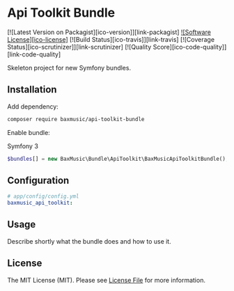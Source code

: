 Api Toolkit Bundle
============

[![Latest Version on Packagist][ico-version]][link-packagist]
[![Software License][ico-license]](LICENSE.md)
[![Build Status][ico-travis]][link-travis]
[![Coverage Status][ico-scrutinizer]][link-scrutinizer]
[![Quality Score][ico-code-quality]][link-code-quality]

Skeleton project for new Symfony bundles.

## Installation

Add dependency:

```sh
composer require baxmusic/api-toolkit-bundle
```

Enable bundle:

Symfony 3

```php
$bundles[] = new BaxMusic\Bundle\ApiToolkit\BaxMusicApiToolkitBundle();
```

## Configuration

```yaml
# app/config/config.yml
baxmusic_api_toolkit:
```

## Usage

Describe shortly what the bundle does and how to use it.

## License

The MIT License (MIT). Please see [License File](LICENSE.md) for more information.
